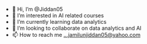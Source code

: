 - 👋 Hi, I’m @Jiddan05
- 👀 I’m interested in AI related courses
- 🌱 I’m currently learning data analytics
- 💞️ I’m looking to collaborate on data analytics and AI
- 📫 How to reach me ...jamilunjiddan05@yahoo.com

<!---
Jiddan05/Jiddan05 is a ✨ special ✨ repository because its `README.md` (this file) appears on your GitHub profile.
You can click the Preview link to take a look at your changes.
--->
